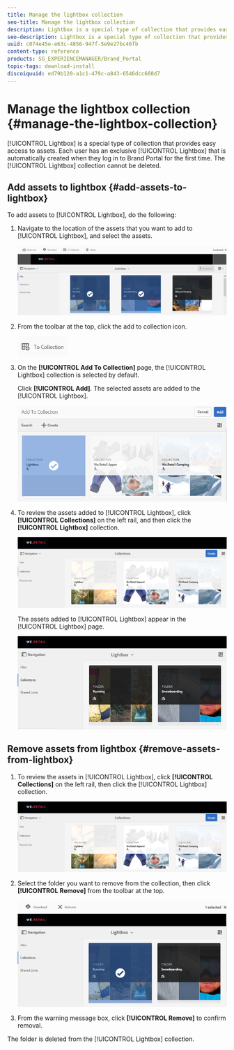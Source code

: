 ```yaml
---
title: Manage the lightbox collection
seo-title: Manage the lightbox collection
description: Lightbox is a special type of collection that provides easy access to assets. Each user has an exclusive lightbox that is automatically created when they log in to Brand Portal for the first time. The Lightbox collection cannot be deleted.
seo-description: Lightbox is a special type of collection that provides easy access to assets. Each user has an exclusive lightbox that is automatically created when they log in to Brand Portal for the first time. The Lightbox collection cannot be deleted.
uuid: c074e45e-e63c-4856-947f-5e9e27bc46fb
content-type: reference
products: SG_EXPERIENCEMANAGER/Brand_Portal
topic-tags: download-install
discoiquuid: ed79b120-a1c1-479c-a843-6546dcc660d7
---
```


# Manage the lightbox collection {#manage-the-lightbox-collection}

[!UICONTROL Lightbox] is a special type of collection that provides easy access to assets. Each user has an exclusive [!UICONTROL Lightbox] that is automatically created when they log in to Brand Portal for the first time. The [!UICONTROL Lightbox] collection cannot be deleted.

## Add assets to lightbox {#add-assets-to-lightbox}

To add assets to [!UICONTROL Lightbox], do the following:

1. Navigate to the location of the assets that you want to add to [!UICONTROL Lightbox], and select the assets.

   ![](assets/link_sharing_assetselection.png)
   
1. From the toolbar at the top, click the add to collection icon.

   ![](assets/add_to_collection.png)

1. On the **[!UICONTROL Add To Collection]** page, the [!UICONTROL Lightbox] collection is selected by default.

   Click **[!UICONTROL Add]**. The selected assets are added to the [!UICONTROL Lightbox]. 

   ![](assets/add_to_collectionlightbox.png)

1. To review the assets added to [!UICONTROL Lightbox], click **[!UICONTROL Collections]** on the left rail, and then click the **[!UICONTROL Lightbox]** collection.

   ![](assets/collections_lightbox.png)

   The assets added to [!UICONTROL Lightbox] appear in the [!UICONTROL Lightbox] page.

   ![](assets/added_to_collectionlightbox.png)

## Remove assets from lightbox {#remove-assets-from-lightbox}

1. To review the assets in [!UICONTROL Lightbox], click **[!UICONTROL Collections]** on the left rail, then click the [!UICONTROL Lightbox] collection.

   ![](assets/collections_lightbox-1.png)

1. Select the folder you want to remove from the collection, then click **[!UICONTROL Remove]** from the toolbar at the top.

   ![](assets/collections_lightboxdelete.png)

1. From the warning message box, click **[!UICONTROL Remove]** to confirm removal.

The folder is deleted from the [!UICONTROL Lightbox] collection.
